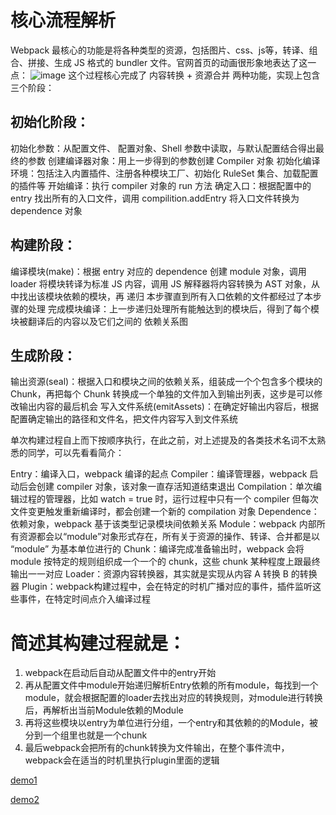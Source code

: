 
# 核心流程解析
  Webpack 最核心的功能是将各种类型的资源，包括图片、css、js等，转译、组合、拼接、生成 JS 格式的 bundler 文件。官网首页的动画很形象地表达了这一点：
  ![image](https://user-images.githubusercontent.com/29973853/217200822-355826f2-385d-458d-9c7d-75dd4cb13041.png)
  这个过程核心完成了 内容转换 + 资源合并 两种功能，实现上包含三个阶段：

## 初始化阶段：

初始化参数：从配置文件、 配置对象、Shell 参数中读取，与默认配置结合得出最终的参数
创建编译器对象：用上一步得到的参数创建 Compiler 对象
初始化编译环境：包括注入内置插件、注册各种模块工厂、初始化 RuleSet 集合、加载配置的插件等
开始编译：执行 compiler 对象的 run 方法
确定入口：根据配置中的 entry 找出所有的入口文件，调用 compilition.addEntry 将入口文件转换为 dependence 对象

## 构建阶段：

编译模块(make)：根据 entry 对应的 dependence 创建 module 对象，调用 loader 将模块转译为标准 JS 内容，调用 JS 解释器将内容转换为 AST 对象，从中找出该模块依赖的模块，再 递归 本步骤直到所有入口依赖的文件都经过了本步骤的处理
完成模块编译：上一步递归处理所有能触达到的模块后，得到了每个模块被翻译后的内容以及它们之间的 依赖关系图

## 生成阶段：

输出资源(seal)：根据入口和模块之间的依赖关系，组装成一个个包含多个模块的 Chunk，再把每个 Chunk 转换成一个单独的文件加入到输出列表，这步是可以修改输出内容的最后机会
写入文件系统(emitAssets)：在确定好输出内容后，根据配置确定输出的路径和文件名，把文件内容写入到文件系统

单次构建过程自上而下按顺序执行，在此之前，对上述提及的各类技术名词不太熟悉的同学，可以先看看简介：

Entry：编译入口，webpack 编译的起点
Compiler：编译管理器，webpack 启动后会创建 compiler 对象，该对象一直存活知道结束退出
Compilation：单次编辑过程的管理器，比如 watch = true 时，运行过程中只有一个 compiler 但每次文件变更触发重新编译时，都会创建一个新的 compilation 对象
Dependence：依赖对象，webpack 基于该类型记录模块间依赖关系
Module：webpack 内部所有资源都会以“module”对象形式存在，所有关于资源的操作、转译、合并都是以 “module” 为基本单位进行的
Chunk：编译完成准备输出时，webpack 会将 module 按特定的规则组织成一个一个的 chunk，这些 chunk 某种程度上跟最终输出一一对应
Loader：资源内容转换器，其实就是实现从内容 A 转换 B 的转换器
Plugin：webpack构建过程中，会在特定的时机广播对应的事件，插件监听这些事件，在特定时间点介入编译过程

# 简述其构建过程就是：
1. webpack在启动后自动从配置文件中的entry开始
2. 再从配置文件中module开始递归解析Entry依赖的所有module，每找到一个module，就会根据配置的loader去找出对应的转换规则，对module进行转换后，再解析出当前Module依赖的Module
3. 再将这些模块以entry为单位进行分组，一个entry和其依赖的的Module，被分到一个组里也就是一个chunk
4. 最后webpack会把所有的chunk转换为文件输出，在整个事件流中，webpack会在适当的时机里执行plugin里面的逻辑

[demo1](https://github.com/wb-gj198118/webpack-learning)

[demo2](https://github.com/wb-gj198118/webpack-core)